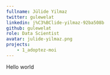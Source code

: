 ```yaml
---
fullname: Jülide Yilmaz
twitter: gulewelat
linkedin: j%C3%BClide-yilmaz-92ba508b
github: gulewelat
role: Data Scientist
avatar: julide-yilmaz.png
projects:
    - 1_adoptez-moi
---
```


Hello world
